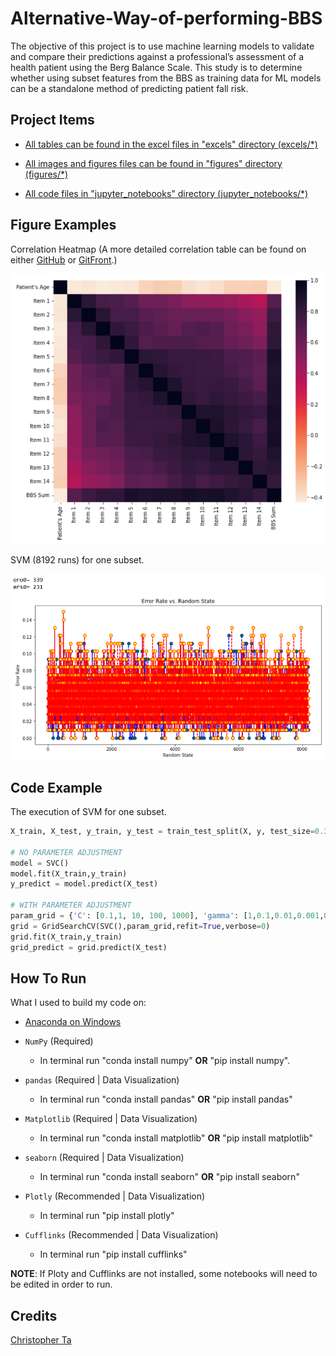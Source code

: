 # Alternative-Way-of-performing-BBS

The objective of this project is to use machine learning models to validate and compare their predictions against a professional’s assessment of a health patient using the Berg Balance Scale. This study is to determine whether using subset features from the BBS as training data for ML models can be a standalone method of predicting patient fall risk.

## Project Items

- [All tables can be found in the excel files in "excels" directory (excels/*)](excels)

- [All images and figures files can be found in "figures" directory (figures/*)](figures)

- [All code files in "jupyter_notebooks" directory (jupyter_notebooks/*)](jupyter_notebooks)

## Figure Examples

Correlation Heatmap (A more detailed correlation table can be found on either [GitHub](https://github.com/Krunk-Juice/Alternative-Way-of-performing-BBS/blob/main/excels/BBS%20Machine%20Learning%20Data%20Detailed%20Correlation%20Table.xlsx) or [GitFront](https://gitfront.io/r/Krunk-Juice/LyY4kEcTLGs4/A-Alternative-Way-of-performing-BBS---A-study-of-a-ML-Model-approach/).)

<img src="figures/Correlation Heatmap.png" width="600em" />

SVM (8192 runs) for one subset.

<img src="figures/SVM Scaled vs Unscaled 7 High Corr rs101 BF8192.png" width="600em" />

## Code Example

The execution of SVM for one subset.

```py
X_train, X_test, y_train, y_test = train_test_split(X, y, test_size=0.30, random_state=rs)

# NO PARAMETER ADJUSTMENT
model = SVC()
model.fit(X_train,y_train)
y_predict = model.predict(X_test)

# WITH PARAMETER ADJUSTMENT
param_grid = {'C': [0.1,1, 10, 100, 1000], 'gamma': [1,0.1,0.01,0.001,0.0001]}
grid = GridSearchCV(SVC(),param_grid,refit=True,verbose=0)
grid.fit(X_train,y_train)
grid_predict = grid.predict(X_test)
```

## How To Run

What I used to build my code on:

- [Anaconda on Windows](https://docs.anaconda.com/anaconda/install/windows/)

- `NumPy` (Required)
  - In terminal run "conda install numpy" **OR** "pip install numpy".

- `pandas` (Required | Data Visualization)
  - In terminal run "conda install pandas" **OR** "pip install pandas"

- `Matplotlib` (Required | Data Visualization)
  - In terminal run "conda install matplotlib" **OR** "pip install matplotlib"

- `seaborn` (Required | Data Visualization)
  - In terminal run "conda install seaborn" **OR** "pip install seaborn"

- `Plotly` (Recommended | Data Visualization)
  - In terminal run "pip install plotly"

- `Cufflinks` (Recommended | Data Visualization)
  - In terminal run "pip install cufflinks"

**NOTE**: If Ploty and Cufflinks are not installed, some notebooks will need to be edited in order to run.  

## Credits

[Christopher Ta](https://github.com/Krunk-Juice)